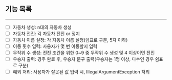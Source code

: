 ## 기능 목록

---
- [ ] 자동차 생성: n대의 자동차 생성
- [ ] 자동차 전진: 각 자동차 전진 or 정지
- [ ] 자동차 이름 설정: 각 자동차 이름 설정(쉼표로 구분, 5자 이하)
- [ ] 이동 횟수 입력: 사용자가 몇 번 이동할지 입력
- [ ] 무작위 수 생성: 전진 조건을 위한 0~9 중 무작위 수 생성 및 4 이상이면 전진
- [ ] 우승자 출력: 경주 완료 후, 우승자 문구 출력(우승자는 1명 이상, 다수인 경우 쉼표로 구분)
- [ ] 예외 처리: 사용자가 잘못된 값 입력 시, IllegalArgumentException 처리